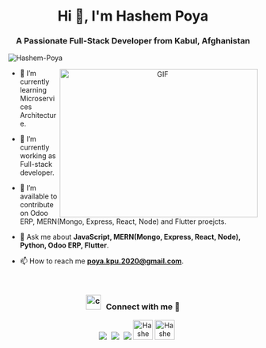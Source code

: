 <h1 align="center">Hi 👋, I'm Hashem Poya</a></h1>
<h3 align="center">A Passionate Full-Stack Developer from Kabul, Afghanistan</h3>

<p align="left"> <img src="https://komarev.com/ghpvc/?username=Hashem-Poya&label=Profile%20views&color=blueviolet&style=flat" alt="Hashem-Poya" /> </p>

<a target="_blank" align="center">
  <img align="right" top="500" height="300" width="400" alt="GIF" src="https://media.giphy.com/media/SWoSkN6DxTszqIKEqv/giphy.gif">
</a>

- 📝 I’m currently learning Microservices Architecture.

- 🌱 I’m currently working as Full-stack developer.

- 🤝 I’m available to contribute on Odoo ERP, MERN(Mongo, Express, React, Node) and Flutter proejcts.

- 💬 Ask me about **JavaScript, MERN(Mongo, Express, React, Node), Python, Odoo ERP, Flutter**.

- 📫 How to reach me **poya.kpu.2020@gmail.com**.

<br/>
<h3 align="center" > <img src="https://media.giphy.com/media/iY8CRBdQXODJSCERIr/giphy.gif" width="30" height="30" style="margin-right: 10px;" alt="contact with me">Connect with me 🤝 </h3>

<p align="center">

 <div align="center"  class="icons-social" style="margin-left: 10px;">
        <a style="margin-left: 5px;"  target="_blank" href="https://www.linkedin.com/in/poya-dev/">
			<img src="https://img.icons8.com/doodle/40/000000/linkedin--v2.png"></a>
        <a style="margin-left: 5px;" target="_blank" href="https://github.com/Hashem-Poya">
		<img src="https://img.icons8.com/doodle/40/000000/github--v1.png"></a>
		<a style="margin-left: 5px;" target="_blank" href="https://stackoverflow.com/users/14268064/h-poya">
				<img src="https://img.icons8.com/external-tal-revivo-color-tal-revivo/40/000000/external-stack-overflow-is-a-question-and-answer-site-for-professional-logo-color-tal-revivo.png"></a>
        <a href="https://fb.com/POYA.DEV" target="blank"><img src="https://raw.githubusercontent.com/rahuldkjain/github-profile-readme-generator/master/src/images/icons/Social/facebook.svg" alt="Hashem Poya" height="40" width="40" /></a>
	 <a href="https://instagram.com/h__poya" target="blank"><img src="https://raw.githubusercontent.com/rahuldkjain/github-profile-readme-generator/master/src/images/icons/Social/instagram.svg" alt="Hashem Poya" height="40" width="40" /></a>
</p>
<br>

